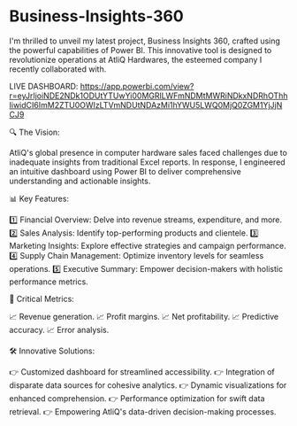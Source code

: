 # Business-Insights-360
I'm thrilled to unveil my latest project, Business Insights 360, crafted using the powerful capabilities of Power BI. This innovative tool is designed to revolutionize operations at AtliQ Hardwares, the esteemed company I recently collaborated with.

LIVE DASHBOARD: https://app.powerbi.com/view?r=eyJrIjoiNDE2NDk1ODUtYTUwYi00MGRlLWFmNDMtMWRiNDkxNDRhOThhIiwidCI6ImM2ZTU0OWIzLTVmNDUtNDAzMi1hYWU5LWQ0MjQ0ZGM1YjJjNCJ9

🔍 The Vision:

AtliQ's global presence in computer hardware sales faced challenges due to inadequate insights from traditional Excel reports. In response, I engineered an intuitive dashboard using Power BI to deliver comprehensive understanding and actionable insights.

📊 Key Features:

1️⃣ Financial Overview: Delve into revenue streams, expenditure, and more.
2️⃣ Sales Analysis: Identify top-performing products and clientele.
3️⃣ Marketing Insights: Explore effective strategies and campaign performance.
4️⃣ Supply Chain Management: Optimize inventory levels for seamless operations.
5️⃣ Executive Summary: Empower decision-makers with holistic performance metrics.

💼 Critical Metrics:

📈 Revenue generation.
📈 Profit margins.
📈 Net profitability.
📈 Predictive accuracy.
📈 Error analysis.

🛠 Innovative Solutions:

👉 Customized dashboard for streamlined accessibility.
👉 Integration of disparate data sources for cohesive analytics.
👉 Dynamic visualizations for enhanced comprehension.
👉 Performance optimization for swift data retrieval.
👉 Empowering AtliQ's data-driven decision-making processes.
